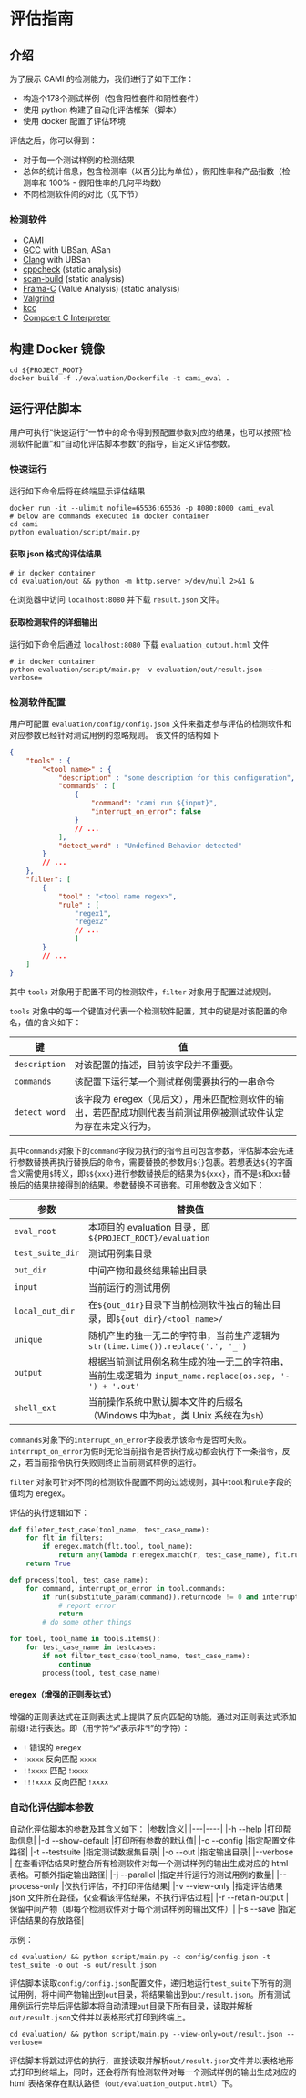 # 评估指南

## 介绍
为了展示 CAMI 的检测能力，我们进行了如下工作：
+ 构造个178个测试样例（包含阳性套件和阴性套件）
+ 使用 python 构建了自动化评估框架（脚本）
+ 使用 docker 配置了评估环境

评估之后，你可以得到：
+ 对于每一个测试样例的检测结果
+ 总体的统计信息，包含检测率（以百分比为单位），假阳性率和产品指数（检测率和 100% - 假阳性率的几何平均数）
+ 不同检测软件间的对比（见下节）

### 检测软件
+ [CAMI](https://github.com/Liu-Xiangzhi/CAMI)
+ [GCC](https://gcc.gnu.org/) with UBSan, ASan
+ [Clang](https://clang.llvm.org/) with UBSan
+ [cppcheck](https://cppcheck.sourceforge.io/) (static analysis)
+ [scan-build](https://clang-analyzer.llvm.org/scan-build.html) (static analysis)
+ [Frama-C](https://www.frama-c.com/) (Value Analysis) (static analysis)
+ [Valgrind](https://valgrind.org/)
+ [kcc](https://github.com/runtimeverification/match/releases)
+ [Compcert C Interpreter](https://compcert.org/)

## 构建 Docker 镜像
```shell
cd ${PROJECT_ROOT}
docker build -f ./evaluation/Dockerfile -t cami_eval .
```

## 运行评估脚本
用户可执行“快速运行”一节中的命令得到预配置参数对应的结果，也可以按照“检测软件配置”和“自动化评估脚本参数”的指导，自定义评估参数。
### 快速运行
运行如下命令后将在终端显示评估结果
```shell
docker run -it --ulimit nofile=65536:65536 -p 8080:8000 cami_eval
# below are commands executed in docker container
cd cami
python evaluation/script/main.py
```
#### 获取 json 格式的评估结果
```shell
# in docker container
cd evaluation/out && python -m http.server >/dev/null 2>&1 &
```
在浏览器中访问 `localhost:8080` 并下载 `result.json` 文件。
#### 获取检测软件的详细输出
运行如下命令后通过 `localhost:8080` 下载 `evaluation_output.html` 文件
```shell
# in docker container
python evaluation/script/main.py -v evaluation/out/result.json --verbose=
```

### 检测软件配置
用户可配置 `evaluation/config/config.json` 文件来指定参与评估的检测软件和对应参数已经针对测试用例的忽略规则。
该文件的结构如下
``` json
{
    "tools" : {
        "<tool name>" : {
            "description" : "some description for this configuration",
            "commands" : [
                {
                    "command": "cami run ${input}",
                    "interrupt_on_error": false
                }
                // ...
            ],
            "detect_word" : "Undefined Behavior detected"
        }
        // ...
    },
    "filter": [
        {
            "tool" : "<tool name regex>",
            "rule" : [
                "regex1",
                "regex2"
                // ...
                ]
        }
        // ...
    ]
}
```
其中 `tools` 对象用于配置不同的检测软件，`filter` 对象用于配置过滤规则。

`tools` 对象中的每一个键值对代表一个检测软件配置，其中的键是对该配置的命名，值的含义如下：

|键|值|
|--|--|
|`description`| 对该配置的描述，目前该字段并不重要。|
|`commands`| 该配置下运行某一个测试样例需要执行的一串命令|
|`detect_word`| 该字段为 eregex（见后文），用来匹配检测软件的输出，若匹配成功则代表当前测试用例被测试软件认定为存在未定义行为。|

其中`commands`对象下的`command`字段为执行的指令且可包含参数，评估脚本会先进行参数替换再执行替换后的命令，需要替换的参数用`${}`包裹。若想表达`${`的字面含义需使用`$`转义，即`$${xxx}`进行参数替换后的结果为`${xxx}`，而不是`$`和`xxx`替换后的结果拼接得到的结果。参数替换不可嵌套。可用参数及含义如下：

|参数|替换值|
|----|-----|
|`eval_root`|本项目的 evaluation 目录，即`${PROJECT_ROOT}/evaluation`|
|`test_suite_dir`|测试用例集目录|
|`out_dir`|中间产物和最终结果输出目录|
|`input`|当前运行的测试用例|
|`local_out_dir`|在`${out_dir}`目录下当前检测软件独占的输出目录，即`${out_dir}/<tool_name>/`|
|`unique`|随机产生的独一无二的字符串，当前生产逻辑为 `str(time.time()).replace('.', '_')`|
|`output`|根据当前测试用例名称生成的独一无二的字符串，当前生成逻辑为 `input_name.replace(os.sep, '-') + '.out'`|
|`shell_ext`|当前操作系统中默认脚本文件的后缀名（Windows 中为`bat`，类 Unix 系统在为`sh`）|

`commands`对象下的`interrupt_on_error`字段表示该命令是否可失败。`interrupt_on_error`为假时无论当前指令是否执行成功都会执行下一条指令，反之，若当前指令执行失败则终止当前测试样例的运行。

`filter` 对象可针对不同的检测软件配置不同的过滤规则，其中`tool`和`rule`字段的值均为 eregex。

评估的执行逻辑如下：

``` python
def fileter_test_case(tool_name, test_case_name):
    for flt in filters:
        if eregex.match(flt.tool, tool_name):
            return any(lambda r:eregex.match(r, test_case_name), flt.rule)
    return True

def process(tool, test_case_name):
    for command, interrupt_on_error in tool.commands:
        if run(substitute_param(command)).returncode != 0 and interrupt_on_error:
            # report error
            return
        # do some other things

for tool, tool_name in tools.items():
    for test_case_name in testcases:
        if not filter_test_case(tool_name, test_case_name):
            continue
        process(tool, test_case_name)
```

#### eregex（增强的正则表达式）
增强的正则表达式在正则表达式上提供了反向匹配的功能，通过对正则表达式添加前缀`!`进行表达。即（用字符“x”表示非“!”的字符）：
+ `!` 错误的 eregex
+ `!xxxx` 反向匹配 `xxxx` 
+ `!!xxxx` 匹配 `!xxxx`
+ `!!!xxxx` 反向匹配 `!xxxx`

### 自动化评估脚本参数
自动化评估脚本的参数及其含义如下：
|参数|含义|
|---|----|
|-h --help |打印帮助信息|
|-d --show-default |打印所有参数的默认值|
|-c --config |指定配置文件路径|
|-t --testsuite |指定测试数据集目录|
|-o --out |指定输出目录|
|--verbose | 在查看评估结果时整合所有检测软件对每一个测试样例的输出生成对应的 html 表格。可额外指定输出路径|
|-j --parallel |指定并行运行的测试用例的数量|
|--process-only |仅执行评估，不打印评估结果|
|-v --view-only |指定评估结果 json 文件所在路径，仅查看该评估结果，不执行评估过程|
|-r --retain-output |保留中间产物（即每个检测软件对于每个测试样例的输出文件）|
|-s --save |指定评估结果的存放路径|


示例：
```shell
cd evaluation/ && python script/main.py -c config/config.json -t test_suite -o out -s out/result.json
```
评估脚本读取`config/config.json`配置文件，递归地运行`test_suite`下所有的测试用例，将中间产物输出到`out`目录，将结果输出到`out/result.json`。所有测试用例运行完毕后评估脚本将自动清理`out`目录下所有目录，读取并解析`out/result.json`文件并以表格形式打印到终端上。

```shell
cd evaluation/ && python script/main.py --view-only=out/result.json --verbose=
```
评估脚本将跳过评估的执行，直接读取并解析`out/result.json`文件并以表格地形式打印到终端上，同时，还会将所有检测软件对每一个测试样例的输出生成对应的 html 表格保存在默认路径（`out/evaluation_output.html`）下。
